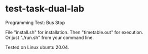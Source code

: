 # test-task-dual-lab
Programming Test: Bus Stop

File "install.sh" for installation. Then "timetable.out" for execution.<br>
Or just "./run.sh" from your command line.

Tested on Linux ubuntu 20.04.
